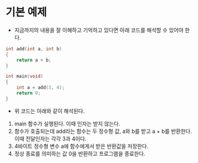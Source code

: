 # 기본 예제
- 지금까지의 내용을 잘 이해하고 기억하고 있다면 아래 코드를 해석할 수 있어야 한다.

```cpp
int add(int a, int b)
{
    return a + b;
}

int main(void)
{
    int a = add(3, 4);
    return 0;
}
```

- 위 코드는 아래와 같이 해석된다.
1. main 함수가 실행된다. 이때 인자는 받지 않는다.
2. 함수가 호출되는데 add라는 함수는 두 정수형 값, a와 b를 받고 a + b를 반환한다. 이때 전달인자는 각각 3과 4이다.
3. 4바이트 정수형 변수 a에 함수에게서 받은 반환값을 저장한다.
4. 정상 종료를 의미하는 값 0을 반환하고 프로그램을 종료한다.
